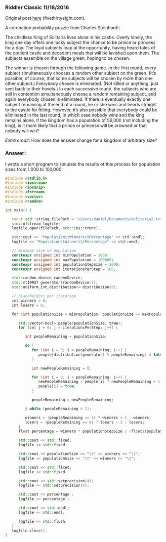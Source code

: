 ### Riddler Classic 11/18/2016

Original post [here](https://fivethirtyeight.com/features/the-puzzle-of-the-lonesome-king/) (fivethirtyeight.com).

A coronation probability puzzle from Charles Steinhardt:

The childless King of Solitaria lives alone in his castle. Overly lonely, the king one day offers one lucky subject the chance to be prince or princess for a day. The loyal subjects leap at the opportunity, having heard tales of the opulent castle and decadent meals that will be lavished upon them. The subjects assemble on the village green, hoping to be chosen.

The winner is chosen through the following game. In the first round, every subject simultaneously chooses a random other subject on the green. (It’s possible, of course, that some subjects will be chosen by more than one other subject.) Everybody chosen is eliminated. (Not killed or anything, just sent back to their hovels.) In each successive round, the subjects who are still in contention simultaneously choose a random remaining subject, and again everybody chosen is eliminated. If there is eventually exactly one subject remaining at the end of a round, he or she wins and heads straight to the castle for fêting. However, it’s also possible that everybody could be eliminated in the last round, in which case nobody wins and the king remains alone. If the kingdom has a population of 56,000 (not including the king), is it more likely that a prince or princess will be crowned or that nobody will win?

_Extra credit_: How does the answer change for a kingdom of arbitrary size?

### Answer:

I wrote a short program to simulate the results of this process for population sizes from 1,000 to 100,000:

```c++
#include <stdlib.h>
#include <iostream>
#include <iomanip>
#include <fstream>
#include <vector>
#include <random>

int main() {

   const std::string filePath = "/Users/daniel/Documents/solitaria2.txt";
   std::ofstream logfile;
   logfile.open(filePath, std::ios::trunc);

   std::cout << "Population\tWinners\tPercentage" << std::endl;
   logfile << "Population\tWinners\tPercentage" << std::endl;

   // minimum size of population
   constexpr unsigned int minPopulation = 1000;
   constexpr unsigned int maxPopulation = 100000;
   constexpr unsigned int populationStepSize = 1000;
   constexpr unsigned int iterationsPerStep = 100;

   std::random_device randomDevice;
   std::mt19937 generator(randomDevice());
   std::uniform_int_distribution<> distribution(0);

   // placeholders per iteration
   int winners = 0;
   int losers = 0;

   for (int populationSize = minPopulation; populationSize <= maxPopulation; populationSize += populationStepSize) {

      std::vector<bool> people(populationSize, true);
      for (int j = 0; j < iterationsPerStep; j++) {

         int peopleRemaining = populationSize;

         do {
            for (int i = 0; i < peopleRemaining; i++) {
               people[distribution(generator) % peopleRemaining] = false;
            }

            int newPeopleRemaining = 0;

            for (int i = 0; i < peopleRemaining; i++) {
               newPeopleRemaining = people[i] ? newPeopleRemaining + 1 : newPeopleRemaining;
               people[i] = true;
            }

            peopleRemaining = newPeopleRemaining;

         } while (peopleRemaining > 1);

         winners = (peopleRemaining == 1) ? winners + 1 : winners;
         losers = (peopleRemaining == 0) ? losers + 1 : losers;
      }
      float percentage = winners * populationStepSize / (float)(populationSize * iterationsPerStep);

      std::cout << std::fixed;
      logfile << std::fixed;

      std::cout << populationSize << "\t" << winners << "\t";
      logfile << populationSize << "\t" << winners << "\t";

      std::cout << std::fixed;
      logfile << std::fixed;

      std::cout << std::setprecision(4);
      logfile << std::setprecision(4);

      std::cout << percentage ;
      logfile << percentage ;

      std::cout << std::endl;
      logfile << std::endl;

      logfile << std::flush;
   }
   logfile.close();
}
```


